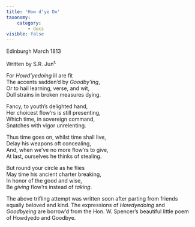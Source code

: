 ```yaml
---
title: 'How d’ye Do'
taxonomy:
    category:
        - docs
visible: false
---
```


Edinburgh March 1813

Written by S.R. Jun<sup>r.</sup>

For *Howd’yedoing* ill are fit  
The accents sadden’d by *Goodby’ing*,  
Or to hail learning, verse, and wit,  
Dull strains in broken measures dying.

Fancy, to youth’s delighted hand,  
Her choicest flow’rs is still presenting,  
Which time, in sovereign command,  
Snatches with vigor unrelenting.  

Thus time goes on, whilst time shall live,  
Delay his weapons oft concealing,  
And, when we’ve no more flow’rs to give,  
At last, ourselves he thinks of stealing.  

But round your circle as he flies  
May time his ancient charter breaking,  
In honor of the good and wise,  
Be *giving* flow’rs instead of *taking*.

The above trifling attempt was written soon after parting from friends equally beloved and kind. The expressions of *Howdyedoing* and *Goodbyeing* are borrow’d from the Hon. W. Spencer’s beautiful little poem of Howdyedo and Goodbye.